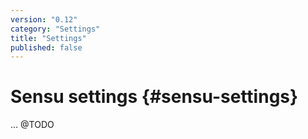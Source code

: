```yaml
---
version: "0.12"
category: "Settings"
title: "Settings"
published: false
---
```


# Sensu settings {#sensu-settings}

... @TODO
